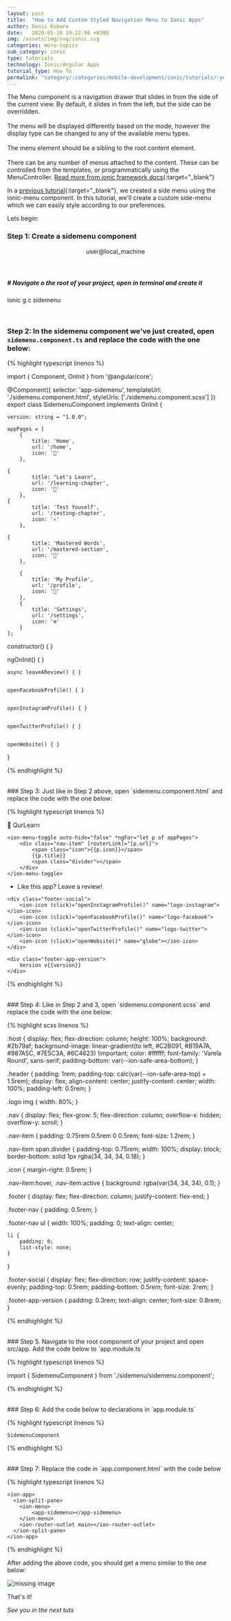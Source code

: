 ```yaml
---
layout: post
title:  "How to Add Custom Styled Navigation Menu to Ionic Apps"
author: Denis Kobare
date:   2020-05-16 19:22:06 +0300
img: /assets/img/svg/ionic.svg
categories: more-topics
sub_category: ionic
type: tutorials
technology: Ionic/Angular Apps
tutorial_type: How To
permalink: "category/:categories/mobile-development/ionic/tutorials/:year:month/:title"
---
```



The Menu component is a navigation drawer that slides in from the side of the current view. By default, it slides in from the left, but the side can be overridden. <br><br>The menu will be displayed differently based on the mode, however the display type can be changed to any of the available menu types. <br><br>The menu element should be a sibling to the root content element. <br><br>There can be any number of menus attached to the content. These can be controlled from the templates, or programmatically using the MenuController. [Read more from ionic framework docs](https://ionicframework.com/docs/api/menu){:target="_blank"}

In a [previous tutorial]({{site.baseurl}}/category/mobile/ionic/tutorials/202005/add-nav-menu-to-ionic-apps){:target="_blank"}, we created a side menu using the ionic-menu component. In this tutorial, we'll create a custom side-menu which we can easily style according to our preferences.


Lets begin:


### Step 1: Create a sidemenu component

<section class="terminal-container terminal-fixed-top">
<header class="terminal">
<span class="button red"></span>
<span class="button yellow"></span>
<span class="button green"></span>
user@local_machine
</header>

<div class="terminal-home">

 <h5 class="hashed"># Navigate o the root of your project, open in terminal and create it</h5> 
 <p class="console">ionic g c sidemenu</p> 

</div>
</section><br>


### Step 2: In the sidemenu component we've just created, open `sidemenu.component.ts` and replace the code with the one below:

{% highlight typescript linenos %}

import { Component, OnInit } from '@angular/core';

@Component({
  selector: 'app-sidemenu',
  templateUrl: './sidemenu.component.html',
  styleUrls: ['./sidemenu.component.scss']
})
export class SidemenuComponent implements OnInit {

    version: string = "1.0.0";

    appPages = [
        {
            title: 'Home',
            url: '/home',
            icon: '🕌️'
        },

	{
            title: "Let's Learn",
            url: '/learning-chapter',
            icon: '📖️'
		},
	{
            title: 'Test Youself',
            url: '/testing-chapter',
            icon: '✍️'
		},

	{
            title: 'Mastered Words',
            url: '/mastered-section',
            icon: '💯️'
		},

        {
            title: 'My Profile',
            url: '/profile',
            icon: '👤'
		},
		{
			title: 'Settings',
			url: '/settings',
			icon: '⚙️'
		}
    ];

  constructor() { }

  ngOnInit() { }

    async leaveAReview() { }


    openFacebookProfile() { }


    openInstagramProfile() { }


    openTwitterProfile() { }


    openWebsite() { }

}

{% endhighlight %}


<br>
### Step 3: Just like in Step 2 above, open `sidemenu.component.html` and replace the code with the one below:

{% highlight typescript linenos %}

<div class="header">
	<div class="logo">
	 📕️ QurLearn
	</div>
</div>

<div class="nav">

	<ion-menu-toggle auto-hide="false" *ngFor="let p of appPages">
		<div class="nav-item" [routerLink]="[p.url]">
			<span class="icon">{{p.icon}}</span>
			{{p.title}}
			<span class="divider"></span>
		</div>
	</ion-menu-toggle>
</div>

<div class="footer">
	<div class="footer-nav">
		<ul>
			<li (click)="leaveAReview()">Like this app? Leave a review!</li>
		</ul>
	</div>

	<div class="footer-social">
		<ion-icon (click)="openInstagramProfile()" name="logo-instagram"></ion-icon>
		<ion-icon (click)="openFacebookProfile()" name="logo-facebook"></ion-icon>
		<ion-icon (click)="openTwitterProfile()" name="logo-twitter"></ion-icon>
		<ion-icon (click)="openWebsite()" name="globe"></ion-icon>
	</div>

	<div class="footer-app-version">
		Version v{{version}}
	</div>
</div>

{% endhighlight %} 

<br>
### Step 4: Like in Step 2 and 3, open `sidemenu.component.scss` and replace the code with the one below:

{% highlight scss linenos %}

:host {
	display: flex;
	flex-direction: column;
	height: 100%;
	background: #2b79af;
        background-image: linear-gradient(to  left, #C2B091, #B19A7A, #987A5C, #7E5C3A, #6C4623) !important;
	color: #ffffff;
	font-family: 'Varela Round', sans-serif;
	padding-bottom: var(--ion-safe-area-bottom);
}

.header {
    padding: 1rem;
    padding-top: calc(var(--ion-safe-area-top) + 1.5rem);
	display: flex;
	align-content: center;
	justify-content: center;
	width: 100%;
	padding-left: 0.5rem;
}

.logo img {
	width: 80%;
}

.nav {
    display: flex;
    flex-grow: 5;
    flex-direction: column;
    overflow-x: hidden;
    overflow-y: scroll;
}

.nav-item {
    padding: 0.75rem 0.5rem 0 0.5rem;
    font-size: 1.2rem;
}

.nav-item span.divider {
    padding-top: 0.75rem;
    width: 100%;
    display: block;
    border-bottom: solid 1px rgba(34, 34, 34, 0.18);
}

.icon {
    margin-right: 0.5rem;
}

.nav-item:hover, .nav-item:active {
    background: rgba(var(34, 34, 34), 0.1);
}

.footer {
  	display: flex;
  	flex-direction: column;
  	justify-content: flex-end;
}

.footer-nav {
    padding: 0.5rem;
}

.footer-nav ul {
    width: 100%;
    padding: 0;
    text-align: center;

    li {
        padding: 0;
        list-style: none;
    }
}

.footer-social {
    display: flex;
    flex-direction: row;
    justify-content: space-evenly;
    padding-top: 0.5rem;
    padding-bottom: 0.5rem;
    font-size: 2rem;
}

.footer-app-version {
    padding: 0.3rem;
    text-align: center;
    font-size: 0.8rem;
}

{% endhighlight %}  

<br>
### Step 5. Navigate to the root component of your project and open src/app. Add the code below to `app.module.ts`

{% highlight typescript linenos %}

  import { SidemenuComponent } from './sidemenu/sidemenu.component';

{% endhighlight %}


<br>
### Step 6: Add the code below to declarations in `app.module.ts`

{% highlight typescript linenos %}

	SidemenuComponent

{% endhighlight %}

<br>
### Step 7: Replace the code in `app.component.html` with the code below

{% highlight typescript linenos %}

	<ion-app>
	  <ion-split-pane>
		<ion-menu>
			<app-sidemenu></app-sidemenu>
		</ion-menu>
		<ion-router-outlet main></ion-router-outlet>
	  </ion-split-pane>
	</ion-app>

{% endhighlight %}



After adding the above code, you should get a menu similar to the one below:

<img srcset="
  https://drive.google.com/uc?id=1LQHT-maujccbkcgdt3J5XZSmH6b_JyIe 1x,
  https://drive.google.com/uc?id=1LQHT-maujccbkcgdt3J5XZSmH6b_JyIe 2x
" alt="missing image">

That's it!

*See you in the next tuts*


